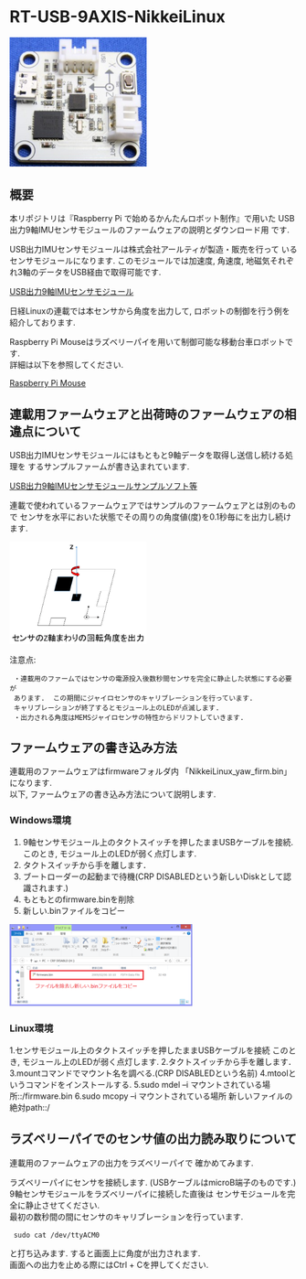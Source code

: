 # RT-USB-9AXIS-NikkeiLinux

<img src="./image/RT-USB-9AXIS-picture.png" width="240">

## 概要

本リポジトリは『Raspberry Pi で始めるかんたんロボット制作』で用いた
USB出力9軸IMUセンサモジュールのファームウェアの説明とダウンロード用
です.  

USB出力IMUセンサモジュールは株式会社アールティが製造・販売を行って
いるセンサモジュールになります.
このモジュールでは加速度, 角速度, 地磁気それぞれ3軸のデータをUSB経由で取得可能です.  

[USB出力9軸IMUセンサモジュール](http://products.rt-net.jp/iot/usb9axisimu/)

日経Linuxの連載では本センサから角度を出力して, ロボットの制御を行う例を
紹介しております.  

Raspberry Pi Mouseはラズベリーパイを用いて制御可能な移動台車ロボットです.  
詳細は以下を参照してください.

[Raspberry Pi Mouse](http://products.rt-net.jp/micromouse/raspberry-pi-mouse)


## 連載用ファームウェアと出荷時のファームウェアの相違点について

USB出力IMUセンサモジュールにはもともと9軸データを取得し送信し続ける処理を
するサンプルファームが書き込まれています.  

[USB出力9軸IMUセンサモジュールサンプルソフト等](http://www.rt-shop.jp/download/RT-IMU9/)

連載で使われているファームウェアではサンプルのファームウェアとは別のもので
センサを水平においた状態でその周りの角度値(度)を0.1秒毎にを出力し続けます.  

<img src="./image/正方向の図.png" width="240">

注意点:

     ・連載用のファームではセンサの電源投入後数秒間センサを完全に静止した状態にする必要が
     あります.  この期間にジャイロセンサのキャリブレーションを行っています.  
     キャリブレーションが終了するとモジュール上のLEDが点滅します.  
     ・出力される角度はMEMSジャイロセンサの特性からドリフトしていきます.  


## ファームウェアの書き込み方法
連載用のファームウェアはfirmwareフォルダ内
「NikkeiLinux_yaw_firm.bin」になります.  
以下, ファームウェアの書き込み方法について説明します.  

### Windows環境

1.	9軸センサモジュール上のタクトスイッチを押したままUSBケーブルを接続.このとき, モジュール上のLEDが弱く点灯します.
2.	タクトスイッチから手を離します．
3.	ブートローダーの起動まで待機(CRP DISABLEDという新しいDiskとして認識されます.)
4.	もともとのfirmware.binを削除
5.	新しい.binファイルをコピー

<img src="./image/ファーム書き込みwin.png" width="320">

### Linux環境

1.センサモジュール上のタクトスイッチを押したままUSBケーブルを接続
このとき, モジュール上のLEDが弱く点灯します.
2.タクトスイッチから手を離します．
3.mountコマンドでマウント名を調べる.(CRP DISABLEDという名前)
4.mtoolというコマンドをインストールする.
5.sudo mdel –i マウントされている場所::/firmware.bin
6.sudo mcopy –i マウントされている場所 新しいファイルの絶対path::/


## ラズベリーパイでのセンサ値の出力読み取りについて
連載用のファームウェアの出力をラズベリーパイで
確かめてみます.  

ラズベリーパイにセンサを接続します.
(USBケーブルはmicroB端子のものです.)
9軸センサモジュールをラズベリーパイに接続した直後は
センサモジュールを完全に静止させてください.  
最初の数秒間の間にセンサのキャリブレーションを行っています.

     sudo cat /dev/ttyACM0

と打ち込みます.  すると画面上に角度が出力されます.  
画面への出力を止める際にはCtrl + Cを押してください.  




